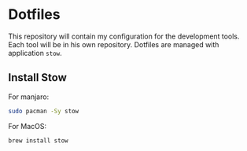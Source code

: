 # Dotfiles
This repository will contain my configuration for the development tools.
Each tool will be in his own repository.
Dotfiles are managed with application `stow`.

## Install Stow

For manjaro:
```bash
sudo pacman -Sy stow
```

For MacOS:
```bash
brew install stow
```
